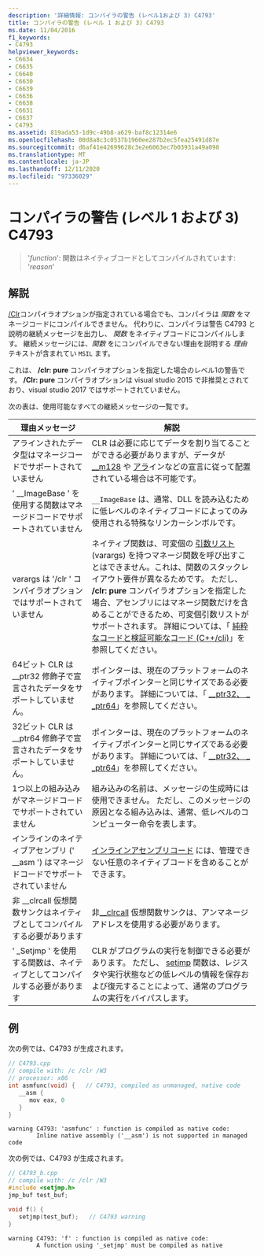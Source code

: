 ```yaml
---
description: '詳細情報: コンパイラの警告 (レベル1および 3) C4793'
title: コンパイラの警告 (レベル 1 および 3) C4793
ms.date: 11/04/2016
f1_keywords:
- C4793
helpviewer_keywords:
- C6634
- C6635
- C6640
- C6630
- C6639
- C6636
- C6638
- C6631
- C6637
- C4793
ms.assetid: 819ada53-1d9c-49b8-a629-baf8c12314e6
ms.openlocfilehash: 00d8a8c3c0537b1960ee287b2ec5fea25491d87e
ms.sourcegitcommit: d6af41e42699628c3e2e6063ec7b03931a49a098
ms.translationtype: MT
ms.contentlocale: ja-JP
ms.lasthandoff: 12/11/2020
ms.locfileid: "97336029"
---
```

# <a name="compiler-warning-level-1-and-3-c4793"></a>コンパイラの警告 (レベル 1 および 3) C4793

> '*function*': 関数はネイティブコードとしてコンパイルされています: '*reason*'

## <a name="remarks"></a>解説

[/Clr](../../build/reference/clr-common-language-runtime-compilation.md)コンパイラオプションが指定されている場合でも、コンパイラは *関数* をマネージコードにコンパイルできません。 代わりに、コンパイラは警告 C4793 と説明の継続メッセージを出力し、 *関数* をネイティブコードにコンパイルします。 継続メッセージには、*関数* をにコンパイルできない理由を説明する *理由* テキストが含まれてい `MSIL` ます。

これは、 **/clr: pure** コンパイラオプションを指定した場合のレベル1の警告です。  **/Clr: pure** コンパイラオプションは visual studio 2015 で非推奨とされており、visual studio 2017 ではサポートされていません。

次の表は、使用可能なすべての継続メッセージの一覧です。

|理由メッセージ|解説|
|--------------------|-------------|
|アラインされたデータ型はマネージコードでサポートされていません|CLR は必要に応じてデータを割り当てることができる必要がありますが、データが [__m128](../../cpp/m128.md) や [アラ](../../cpp/align-cpp.md)インなどの宣言に従って配置されている場合は不可能です。|
|' __ImageBase ' を使用する関数はマネージドコードでサポートされていません|`__ImageBase` は、通常、DLL を読み込むために低レベルのネイティブコードによってのみ使用される特殊なリンカーシンボルです。|
|varargs は '/clr ' コンパイラオプションではサポートされていません|ネイティブ関数は、可変個の [引数リスト](../../cpp/functions-with-variable-argument-lists-cpp.md) (varargs) を持つマネージ関数を呼び出すことはできません。これは、関数のスタックレイアウト要件が異なるためです。 ただし、 **/clr: pure** コンパイラオプションを指定した場合、アセンブリにはマネージ関数だけを含めることができるため、可変個引数リストがサポートされます。 詳細については、「 [純粋なコードと検証可能なコード (C++/cli)](../../dotnet/pure-and-verifiable-code-cpp-cli.md)」を参照してください。|
|64ビット CLR は __ptr32 修飾子で宣言されたデータをサポートしていません。|ポインターは、現在のプラットフォームのネイティブポインターと同じサイズである必要があります。 詳細については、「 [__ptr32、 \_ _ptr64](../../cpp/ptr32-ptr64.md)」を参照してください。|
|32ビット CLR は __ptr64 修飾子で宣言されたデータをサポートしていません。|ポインターは、現在のプラットフォームのネイティブポインターと同じサイズである必要があります。 詳細については、「 [__ptr32、 \_ _ptr64](../../cpp/ptr32-ptr64.md)」を参照してください。|
|1つ以上の組み込みがマネージドコードでサポートされていません|組み込みの名前は、メッセージの生成時には使用できません。 ただし、このメッセージの原因となる組み込みは、通常、低レベルのコンピューター命令を表します。|
|インラインのネイティブアセンブリ (' __asm ') はマネージドコードでサポートされていません|[インラインアセンブリコード](../../assembler/inline/asm.md) には、管理できない任意のネイティブコードを含めることができます。|
|非 __clrcall 仮想関数サンクはネイティブとしてコンパイルする必要があります|非[__clrcall](../../cpp/clrcall.md) 仮想関数サンクは、アンマネージアドレスを使用する必要があります。|
|' _Setjmp ' を使用する関数は、ネイティブとしてコンパイルする必要があります|CLR がプログラムの実行を制御できる必要があります。 ただし、 [setjmp](../../cpp/using-setjmp-longjmp.md) 関数は、レジスタや実行状態などの低レベルの情報を保存および復元することによって、通常のプログラムの実行をバイパスします。|

## <a name="example"></a>例

次の例では、C4793 が生成されます。

```cpp
// C4793.cpp
// compile with: /c /clr /W3
// processor: x86
int asmfunc(void) {   // C4793, compiled as unmanaged, native code
   __asm {
      mov eax, 0
   }
}
```

```Output
warning C4793: 'asmfunc' : function is compiled as native code:
        Inline native assembly ('__asm') is not supported in managed code
```

次の例では、C4793 が生成されます。

```cpp
// C4793_b.cpp
// compile with: /c /clr /W3
#include <setjmp.h>
jmp_buf test_buf;

void f() {
   setjmp(test_buf);   // C4793 warning
}
```

```Output
warning C4793: 'f' : function is compiled as native code:
        A function using '_setjmp' must be compiled as native
```

